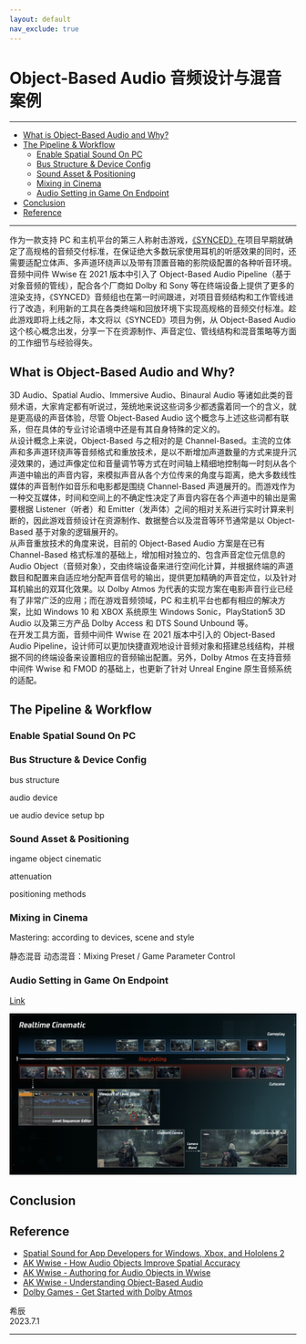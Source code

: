 ```yaml
---
layout: default
nav_exclude: true
---
```


# Object-Based Audio 音频设计与混音案例

***
<!-- Start Document Outline -->

* [What is Object-Based Audio and Why?](#what-is-object-based-audio-and-why)
* [The Pipeline & Workflow](#the-pipeline--workflow)
	* [Enable Spatial Sound On PC](#enable-spatial-sound-on-pc)
	* [Bus Structure & Device Config](#bus-structure--device-config)
	* [Sound Asset & Positioning](#sound-asset--positioning)
	* [Mixing in Cinema](#mixing-in-cinema)
	* [Audio Setting in Game On Endpoint](#audio-setting-in-game-on-endpoint)
* [Conclusion](#conclusion)
* [Reference](#reference)

<!-- End Document Outline -->
***

作为一款支持 PC 和主机平台的第三人称射击游戏，[《SYNCED》](https://www.syncedthegame.com/)在项目早期就确定了高规格的音频交付标准，在保证绝大多数玩家使用耳机的听感效果的同时，还需要适配立体声、多声道环绕声以及带有顶置音箱的影院级配置的各种听音环境。音频中间件 Wwise 在 2021 版本中引入了 Object-Based Audio Pipeline（基于对象音频的管线），配合各个厂商如 Dolby 和 Sony 等在终端设备上提供了更多的渲染支持，《SYNCED》音频组也在第一时间跟进，对项目音频结构和工作管线进行了改造，利用新的工具在各类终端和回放环境下实现高规格的音频交付标准。趁此游戏即将上线之际，本文将以《SYNCED》项目为例，从 Object-Based Audio 这个核心概念出发，分享一下在资源制作、声音定位、管线结构和混音策略等方面的工作细节与经验得失。

## What is Object-Based Audio and Why?

3D Audio、Spatial Audio、Immersive Audio、Binaural Audio 等诸如此类的音频术语，大家肯定都有听说过，笼统地来说这些词多少都透露着同一个的含义，就是更高级的声音体验，尽管 Object-Based Audio 这个概念与上述这些词都有联系，但在具体的专业讨论语境中还是有其自身特殊的定义的。  
从设计概念上来说，Object-Based 与之相对的是 Channel-Based。主流的立体声和多声道环绕声等音频格式和重放技术，是以不断增加声道数量的方式来提升沉浸效果的，通过声像定位和音量调节等方式在时间轴上精细地控制每一时刻从各个声道中输出的声音内容，来模拟声音从各个方位传来的角度与距离，绝大多数线性媒体的声音制作如音乐和电影都是围绕 Channel-Based 声道展开的。而游戏作为一种交互媒体，时间和空间上的不确定性决定了声音内容在各个声道中的输出是需要根据 Listener（听者）和 Emitter（发声体）之间的相对关系进行实时计算来判断的，因此游戏音频设计在资源制作、数据整合以及混音等环节通常是以 Object-Based 基于对象的逻辑展开的。  
从声音重放技术的角度来说，目前的 Object-Based Audio 方案是在已有 Channel-Based 格式标准的基础上，增加相对独立的、包含声音定位元信息的 Audio Object（音频对象），交由终端设备来进行空间化计算，并根据终端的声道数目和配置来自适应地分配声音信号的输出，提供更加精确的声音定位，以及针对耳机输出的双耳化效果。以 Dolby Atmos 为代表的实现方案在电影声音行业已经有了非常广泛的应用；而在游戏音频领域，PC 和主机平台也都有相应的解决方案，比如 Windows 10 和 XBOX 系统原生 Windows Sonic，PlayStation5 3D Audio 以及第三方产品 Dolby Access 和 DTS Sound Unbound 等。  
在开发工具方面，音频中间件 Wwise 在 2021 版本中引入的 Object-Based Audio Pipeline，设计师可以更加快捷直观地设计音频对象和搭建总线结构，并根据不同的终端设备来设置相应的音频输出配置。另外，Dolby Atmos 在支持音频中间件 Wwise 和 FMOD 的基础上，也更新了针对 Unreal Engine 原生音频系统的适配。

## The Pipeline & Workflow

### Enable Spatial Sound On PC

### Bus Structure & Device Config

bus structure

audio device

ue audio device setup bp

### Sound Asset & Positioning

ingame object
cinematic

attenuation

positioning methods

### Mixing in Cinema

Mastering: according to devices, scene and style

静态混音
动态混音：Mixing Preset / Game Parameter Control

### Audio Setting in Game On Endpoint

[Link](https://en.wikipedia.org/wiki/Cutscene)

![PicLink](Audio-Design-Pipeline-of-Realtime-Cinematic-in-Object-Based-Audio/RealtimeCinematic.png)

## Conclusion

## Reference

- [Spatial Sound for App Developers for Windows, Xbox, and Hololens 2](https://learn.microsoft.com/en-us/windows/win32/coreaudio/spatial-sound)
- [AK Wwise - How Audio Objects Improve Spatial Accuracy](https://blog.audiokinetic.com/en/how-audio-objects-improve-spatial-accuracy)
- [AK Wwise - Authoring for Audio Objects in Wwise](https://blog.audiokinetic.com/en/authoring-for-audio-objects-in-wwise)
- [AK Wwise - Understanding Object-Based Audio](https://www.audiokinetic.com/en/library/edge/?source=Help&id=object_based_audio_overview)
- [Dolby Games - Get Started with Dolby Atmos](https://games.dolby.com/atmos)


希辰  
2023.7.1

***
